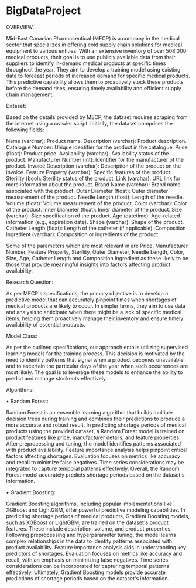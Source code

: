 # BigDataProject

OVERVIEW:

Mid-East Canadian Pharmaceutical (MECP) is a company in the medical sector that specializes in offering cold supply chain solutions for medical equipment to various entities. With an extensive inventory of over 508,000 medical products, their goal is to use publicly available data from their suppliers to identify in-demand medical products at specific times throughout the year. They aim to develop a training model using existing data to forecast periods of increased demand for specific medical products. This predictive capability allows them to proactively stock these products before the demand rises, ensuring timely availability and efficient supply chain management.



Dataset:

Based on the details provided by MECP, the dataset requires scraping from the internet using a crawler script. Initially, the dataset comprises the following fields:


 Name (varchar): Product name.
 Description (varchar): Product description.
 Catalogue Number: Unique identifier for the product in the catalogue.
 Price (float): Product price.
 Availability (varchar): Availability status of the product.
 Manufacturer Number (int): Identifier for the manufacturer of the product.
 Invoice Description (varchar): Description of the product on the invoice.
 Feature Property (varchar): Specific features of the product.
 Sterility (bool): Sterility status of the product.
 Link (varchar): URL link for more information about the product.
 Brand Name (varchar): Brand name associated with the product.
 Outer Diameter (float): Outer diameter measurement of the product.
 Needle Length (float): Length of the needle.
 Volume (float): Volume measurement of the product.
 Color (varchar): Color of the product.
 Inner Diameter (float): Inner diameter of the product.
 Size (varchar): Size specification of the product. 
 Age (datetime): Age-related information (e.g., expiration date).
 Shape (varchar): Shape of the product. 
 Catheter Length (float): Length of the catheter (if applicable).
 Composition Ingredient (varchar): Composition or ingredients of the product.

Some of the parameters which are most relevant in are Price, Manufacturer Number, Feature Property, Sterility, Outer Diameter, Needle Length, Color, Size, Age, Catheter Length and Composition Ingredient as these likely to be those that provide meaningful insights into factors affecting product availability.


Research Question:

 	
As per MECP's specifications, the primary objective is to develop a predictive model that can accurately pinpoint times when shortages of medical products are likely to occur. In simpler terms, they aim to use data and analysis to anticipate when there might be a lack of specific medical items, helping them proactively manage their inventory and ensure timely availability of essential products.


Model Class:

As per the outlined specifications, our approach entails utilizing supervised learning models for the training process. This decision is motivated by the need to identify patterns that signal when a product becomes unavailable and to ascertain the particular days of the year when such occurrences are most likely. The goal is to leverage these models to enhance the ability to predict and manage stockouts effectively.



Algorithms:

•	Random Forest: 

Random Forest is an ensemble learning algorithm that builds multiple decision trees during training and combines their predictions to produce a more accurate and robust result. In predicting shortage periods of medical products using the provided dataset, a Random Forest model is trained on product features like price, manufacturer details, and feature properties. After preprocessing and tuning, the model identifies patterns associated with product availability. Feature importance analysis helps pinpoint critical factors affecting shortages. Evaluation focuses on metrics like accuracy and recall to minimize false negatives. Time series considerations may be integrated to capture temporal patterns effectively. Overall, the Random Forest model accurately predicts shortage periods based on the dataset's information. 


•	Gradient Boosting: 

Gradient Boosting algorithms, including popular implementations like XGBoost and LightGBM, offer powerful predictive modeling capabilities. In predicting shortage periods of medical products, Gradient Boosting models, such as XGBoost or LightGBM, are trained on the dataset's product features. These include description, volume, and product properties. Following preprocessing and hyperparameter tuning, the model learns complex relationships in the data to identify patterns associated with product availability. Feature importance analysis aids in understanding key predictors of shortages. Evaluation focuses on metrics like accuracy and recall, with an emphasis on minimizing false negatives. Time series considerations can be incorporated for capturing temporal patterns effectively. Ultimately, Gradient Boosting models provide accurate predictions of shortage periods based on the dataset's information.

